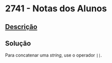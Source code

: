 # 2741 - Notas dos Alunos

## [Descrição](https://www.beecrowd.com.br/judge/pt/problems/view/2741)

## Solução

Para concatenar uma _string_, use o operador `||`.